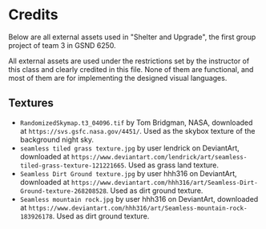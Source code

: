 # Credits

Below are all external assets used in "Shelter and Upgrade", the first group project of team 3 in GSND 6250.

All external assets are used under the restrictions set by the instructor of this class and clearly credited in this file.
None of them are functional, and most of them are for implementing the designed visual languages.

## Textures

- `RandomizedSkymap.t3_04096.tif` by Tom Bridgman, NASA, downloaded at `https://svs.gsfc.nasa.gov/4451/`.
	Used as the skybox texture of the background night sky.
- `seamless tiled grass texture.jpg` by user lendrick on DeviantArt, downloaded at `https://www.deviantart.com/lendrick/art/seamless-tiled-grass-texture-121221665`.
	Used as grass land texture.
- `Seamless Dirt Ground texture.jpg` by user hhh316 on DeviantArt, downloaded at `https://www.deviantart.com/hhh316/art/Seamless-Dirt-Ground-texture-268208528`.
	Used as dirt ground texture.
- `Seamless mountain rock.jpg` by user hhh316 on DeviantArt, downloaded at `https://www.deviantart.com/hhh316/art/Seamless-mountain-rock-183926178`.
	Used as dirt ground texture.